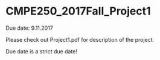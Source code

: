 # CMPE250_2017Fall_Project1

Due date: 9.11.2017

Please check out Project1.pdf for description of the project.

Due date is a strict due date!
